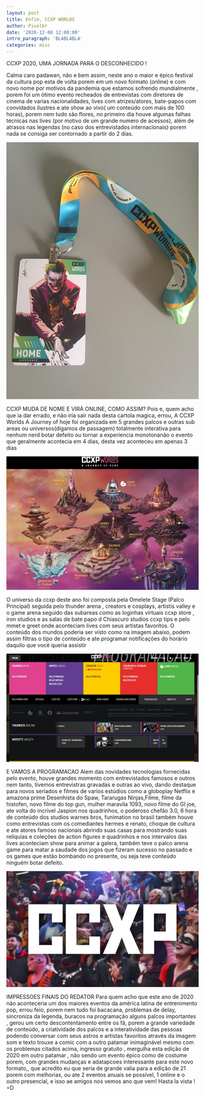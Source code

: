 ```yaml
---
layout: post
title: Enfim, CCXP WORLDS
author: Pixelbr
date: '2020-12-08 12:00:00'
intro_paragraph: 'BLABLABLA'
categories: misc
---
```



CCXP 2020, UMA JORNADA PARA O DESCONHECIDO !

Calma caro padawan, não e bem assim, neste ano o maior e épico festival da cultura pop esta de volta porem em um novo formato (online) e com novo nome por motivos da pandemia que estamos sofrendo mundialmente , porem foi um ótimo evento recheados de entrevistas com diretores de cinema de varias nacionalidades, lives com atrizes/atores, bate-papos com convidados ilustres e ate show ao vivo( um conteúdo com mais de 100 horas), porem nem tudo são flores, no primeiro dia houve algumas falhas técnicas nas lives (por motivo de um grande numero de acessos), além de atrasos nas legendas (no caso dos entrevistados internacionais) porem nada se consiga ser contornado a partir do 2 dias.

![Netlify CMS Screenshot](/assets/img/uploads/credencial_home_ccxp_world.JPG)


CCXP  MUDA DE NOME E  VIRÁ ONLINE, COMO ASSIM?
Pois e, quem acho que ia dar errado, e não iria sair nada desta cartola magica, errou, A CCXP Worlds A Journey of hoje foi organizada em 5 grandes palcos e outras sub areas ou universos(digamos de passagem) totalmente interativa para nenhum nerd botar defeito ou tornar a experiencia monotonanão o evento que geralmente acontecia em 4 dias, desta vez aconteceu em apenas 3 dias


![Netlify CMS Screenshot](/assets/img/uploads/universos_ccxp_world.jpg)


O universo da ccxp deste ano foi composta pela Omelete Stage (Palco Principal) seguida pelo thunder arena , creators e cosplays, artistis valley e o game arena seguido das subareas como as  loginhas virtuais  ccxp store , iron studios  e as salas de bate papo d Chiascuro studios ccxp tips e pelo mmet e greet onde aconteciam lives com seus artistas favoritos.
O conteúdo dos mundos poderia ser visto como na imagem abaixo, podem assim filtras o tipo de conteúdo e ate programar notificações do horário daquilo que você queria assistir

![Netlify CMS Screenshot](/assets/img/uploads/programacao_ccxp_world1.jpg)


E VAMOS A PROGRAMACAO
Alem das novidades tecnologias fornecidas pelo evento, houve grandes momento com entrevistados famosos e outros nem tanto, tivemos entrevistras gravadas e outras ao vivo, dando destaque para novos seriados e filmes de varios estúdios como a globoplay Netflix e amazona prime
Desenhista do Spaw, Tararugas Ninjas,Filme, filme da histofen, novo filme do top gun, mulher maravila 1093, novo filme do GI joe, ate volta do incrivel Jaspion nos quadrinhos, o  poderoso chefão 3.0, 6 hora de conteúdo dos studios warnes bros,  funimation no brasil também houve como entrevistas com os comediantes hermes e renato, choque de cultura e ate atores famoso nacionais abrindo suas casas para mostrando suas relíquias e coleções de action figures e quadrinhos  e nos intervalos das lives aconteciam show para animar a galera, também teve o palco arena game para matar a saudade dos jogos que fizeram sucesso no passado e os games que estão bombando no presente, ou seja teve conteúdo ninguém botar defeito.


![Netlify CMS Screenshot](/assets/img/uploads/logo_ccxp.jpg)


IMPRESSOES FINAIS DO REDATOR
Para quem acho que este ano de 2020 não aconteceria um dos maiores eventos da américa latina de entrenimento pop, errou feio, porem nem tudo foi bacacana, problemas de delay, sincroniza da legenda, buracos na programação alguns palcos importantes , gerou um certo descontentamento entre os fã,  porem a grande variedade de conteúdo, a criatividade dos palcos e a interatividade das pessoas podendo conversar com seus astros e artistas favoritos através da imagem som e texto trouxe a comic com a outro patamar inimaginável mesmo com os problemas citados acima, ingresso gratuito , mergulha esta edição de 2020 em outro patamar , não sendo um evento épico como de costume porem, com grandes mudanças e adatapcoes interessante para este novo formato,, que acredito eu que seria de grande valia para a edição de 21 porem com melhorias, ou ate 2 eventos anuais se possível, 1 online e o outro presencial, e isso ae amigos nos vemos ano que vem! Hasta la vista ! =D
